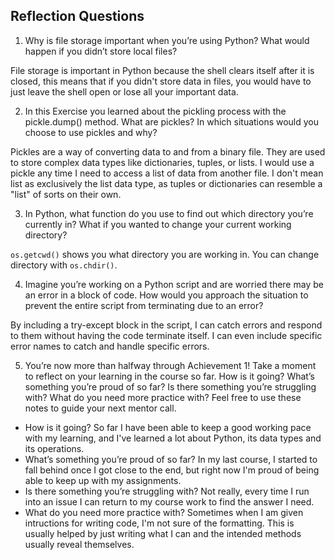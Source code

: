 ## Reflection Questions

1.	Why is file storage important when you’re using Python? What would happen if you didn’t store local files?

File storage is important in Python because the shell clears itself after it is closed, this means that if you didn't store data in files, you would have to just leave the shell open or lose all your important data.

2.	In this Exercise you learned about the pickling process with the pickle.dump() method. What are pickles? In which situations would you choose to use pickles and why?

Pickles are a way of converting data to and from a binary file. They are used to store complex data types like dictionaries, tuples, or lists. I would use a pickle any time I need to access a list of data from another file.
I don't mean list as exclusively the list data type, as tuples or dictionaries can resemble a "list" of sorts on their own.

3.	In Python, what function do you use to find out which directory you’re currently in? What if you wanted to change your current working directory?

```os.getcwd()``` shows you what directory you are working in. You can change directory with ```os.chdir()```.

4.	Imagine you’re working on a Python script and are worried there may be an error in a block of code. How would you approach the situation to prevent the entire script from terminating due to an error?

By including a try-except block in the script, I can catch errors and respond to them without having the code terminate itself. I can even include specific error names to catch and handle specific errors. 

5.	You’re now more than halfway through Achievement 1! Take a moment to reflect on your learning in the course so far. How is it going? What’s something you’re proud of so far? Is there something you’re struggling with? What do you need more practice with? Feel free to use these notes to guide your next mentor call. 

 - How is it going? So far I have been able to keep a good working pace with my learning, and I've learned a lot about Python, its data types and its operations. 
 - What’s something you’re proud of so far? In my last course, I started to fall behind once I got close to the end, but right now I'm proud of being able to keep up with my assignments.
 - Is there something you’re struggling with? Not really, every time I run into an issue I can return to my course work to find the answer I need.
 - What do you need more practice with? Sometimes when I am given intructions for writing code, I'm not sure of the formatting. This is usually helped by just writing what I can and the intended methods usually reveal themselves.
